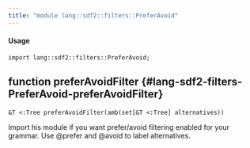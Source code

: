 ```yaml
---
title: "module lang::sdf2::filters::PreferAvoid"
---
```


#### Usage

`import lang::sdf2::filters::PreferAvoid;`


## function preferAvoidFilter {#lang-sdf2-filters-PreferAvoid-preferAvoidFilter}

```rascal
&T <:Tree preferAvoidFilter(amb(set[&T <:Tree] alternatives))

```


Import his module if you want prefer/avoid filtering enabled for your grammar. Use @prefer and @avoid to
label alternatives.

